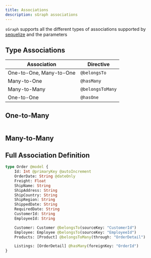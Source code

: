 ```yaml
---
title: Associations
description: sGraph associations
---
```


`sGraph` supports all the different types of associations supported by [sequelize](https://sequelize.org/v7/manual/assocs.html) and the parameters

## Type Associations

| Association             | Directive        |
| ----------------------- | ---------------- |
| One-to-One, Many-to-One | `@belongsTo`     |
| Many-to-One             | `@hasMany`       |
| Many-to-Many            | `@belongsToMany` |
| One-to-One              | `@hasOne`        |

## One-to-Many

```graphql

```

## Many-to-Many

## Full Association Definition

```graphql
type Order @model {
    Id: Int @primaryKey @autoIncrement
    OrderDate: String @dateOnly
    Freight: Float
    ShipName: String
    ShipAddress: String
    ShipCountry: String
    ShipRegion: String
    ShippedDate: String
    RequiredDate: String
    CustomerId: String
    EmployeeId: String

    Customer: Customer @belongsTo(sourceKey: "CustomerId")
    Employee: Employee @belongsTo(sourceKey: "EmployeeId")
    Products: [Product] @belongsToMany(through: "OrderDetail")

    Listings: [OrderDetail] @hasMany(foreignKey: "OrderId")
}
```
